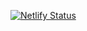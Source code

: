 [![Netlify Status](https://api.netlify.com/api/v1/badges/2a166a61-c103-40e0-b1e5-28e02dd92def/deploy-status)](https://app.netlify.com/sites/portifolio-lucas-nicolau/deploys)

